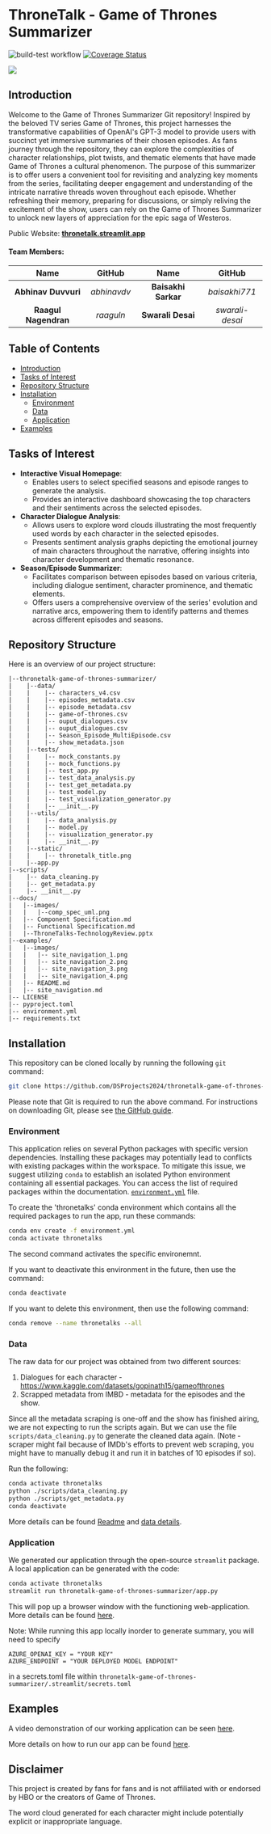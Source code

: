 # ThroneTalk - Game of Thrones Summarizer
![build-test workflow](https://github.com/DSProjects2024/thronetalk-game-of-thrones-summarizer/actions/workflows/build_test.yml/badge.svg)
[![Coverage Status](https://coveralls.io/repos/github/DSProjects2024/thronetalk-game-of-thrones-summarizer/badge.svg)](https://coveralls.io/github/DSProjects2024/thronetalk-game-of-thrones-summarizer)


![](./thronetalk-game-of-thrones-summarizer/static/thronetalk_title.png)


<a id="introduction"></a>
## Introduction
Welcome to the Game of Thrones Summarizer Git repository! Inspired by the beloved TV series Game of Thrones, this project harnesses the transformative capabilities of OpenAI's GPT-3 model to provide users with succinct yet immersive summaries of their chosen episodes. As fans journey through the repository, they can explore the complexities of character relationships, plot twists, and thematic elements that have made Game of Thrones a cultural phenomenon. The purpose of this summarizer is to offer users a convenient tool for revisiting and analyzing key moments from the series, facilitating deeper engagement and understanding of the intricate narrative threads woven throughout each episode. Whether refreshing their memory, preparing for discussions, or simply reliving the excitement of the show, users can rely on the Game of Thrones Summarizer to unlock new layers of appreciation for the epic saga of Westeros.

Public Website: **[thronetalk.streamlit.app](https://thronetalk-summarizer.streamlit.app/)**


#### Team Members:
| Name | GitHub | Name | GitHub |
|:------:|:------:|:------:|:------:|
| **Abhinav Duvvuri** | *abhinavdv*| **Baisakhi Sarkar** | *baisakhi771* |
| **Raagul Nagendran** | *raaguln* | **Swarali Desai** | *swarali-desai* |

## Table of Contents
* [Introduction](#introduction)
* [Tasks of Interest](#tasks-of-interest)
* [Repository Structure](#repository-structure)
* [Installation](#installation)
  * [Environment](#environment)
  * [Data](#data)
  * [Application](#application)
* [Examples](#examples)

<a id="tasks-of-interest"></a>
## Tasks of Interest
- **Interactive Visual Homepage**:
  - Enables users to select specified seasons and episode ranges to generate the analysis.
  - Provides an interactive dashboard showcasing the top characters and their sentiments across the selected episodes.
- **Character Dialogue Analysis**:
  - Allows users to explore word clouds illustrating the most frequently used words by each character in the selected episodes.
  - Presents sentiment analysis graphs depicting the emotional journey of main characters throughout the narrative, offering insights into character development and thematic resonance.
- **Season/Episode Summarizer**:
  - Facilitates comparison between episodes based on various criteria, including dialogue sentiment, character prominence,  and thematic elements.
  - Offers users a comprehensive overview of the series' evolution and narrative arcs, empowering them to identify patterns and themes across different episodes and seasons.


<a id="repository-structure"></a>
## Repository Structure
Here is an overview of our project structure:
```
|--thronetalk-game-of-thrones-summarizer/
|    |--data/
|    |    |-- characters_v4.csv
|    |    |-- episodes_metadata.csv
|    |    |-- episode_metadata.csv
|    |    |-- game-of-thrones.csv
|    |    |-- ouput_dialogues.csv
|    |    |-- ouput_dialogues.csv
|    |    |-- Season_Episode_MultiEpisode.csv
|    |    |-- show_metadata.json
|    |--tests/
|    |    |-- mock_constants.py
|    |    |-- mock_functions.py
|    |    |-- test_app.py
|    |    |-- test_data_analysis.py
|    |    |-- test_get_metadata.py
|    |    |-- test_model.py
|    |    |-- test_visualization_generator.py
|    |    |-- __init__.py
|    |--utils/
|    |    |-- data_analysis.py
|    |    |-- model.py
|    |    |-- visualization_generator.py
|    |    |-- __init__.py
|    |--static/
|    |    |-- thronetalk_title.png
|    |--app.py
|--scripts/
|    |-- data_cleaning.py
|    |-- get_metadata.py
|    |-- __init__.py
|--docs/
|   |--images/
|   |   |--comp_spec_uml.png
|   |-- Component Specification.md
|   |-- Functional Specification.md
|   |--ThroneTalks-TechnologyReview.pptx
|--examples/
|   |--images/
|   |   |-- site_navigation_1.png
|   |   |-- site_navigation_2.png
|   |   |-- site_navigation_3.png
|   |   |-- site_navigation_4.png
|   |-- README.md
|   |-- site_navigation.md
|-- LICENSE
|-- pyproject.toml
|-- environment.yml
|-- requirements.txt

```

<a id="installation"></a>
## Installation

This repository can be cloned locally by running the following `git` command:
```bash
git clone https://github.com/DSProjects2024/thronetalk-game-of-thrones-summarizer.git
```
Please note that Git is required to run the above command. For instructions on downloading Git, please see [the GitHub guide](https://github.com/git-guides/install-git).

<a id="environment"></a>
### Environment
This application relies on several Python packages with specific version dependencies. Installing these packages may potentially lead to conflicts with existing packages within the workspace. To mitigate this issue, we suggest utilizing `conda` to establish an isolated Python environment containing all essential packages. You can access the list of required packages within the documentation. [`environment.yml`](./environment.yml) file.

To create the 'thronetalks' conda environment which contains all the required packages to run the app, run these commands:

```bash
conda env create -f environment.yml
conda activate thronetalks
```
The second command activates the specific environemnt.


If you want to deactivate this environment in the future, then use the command:
```bash
conda deactivate
```

If you want to delete this environment, then use the following command:
```bash
conda remove --name thronetalks --all
```

<a id="data"></a>
### Data
The raw data for our project was obtained from two different sources:

1. Dialogues for each character - https://www.kaggle.com/datasets/gopinath15/gameofthrones
2. Scrapped metadata from IMBD - metadata for the episodes and the show.

Since all the metadata scraping is one-off and the show has finished airing, we are not expecting to run the scripts again. But we can use the file `scripts/data_cleaning.py` to generate the cleaned data again. (Note - scraper might fail because of IMDb's efforts to prevent web scraping, you might have to manually debug it and run it in batches of 10 episodes if so).

Run the following:
```bash
conda activate thronetalks
python ./scripts/data_cleaning.py
python ./scripts/get_metadata.py
conda deactivate
```
More details can be found [Readme](./scripts/README.md) and [data details](./examples/data.ipynb).

<a id="application"></a>
### Application
We generated our application through the open-source `streamlit` package. A local application can be generated with the code:
```bash
conda activate thronetalks
streamlit run thronetalk-game-of-thrones-summarizer/app.py
```
This will pop up a browser window with the functioning web-application.
More details can be found [here](./examples/README.md).

Note: While running this app locally inorder to generate summary, you will need to specify
```
AZURE_OPENAI_KEY = "YOUR KEY"
AZURE_ENDPOINT = "YOUR DEPLOYED MODEL ENDPOINT"
```
in a secrets.toml file within ```thronetalk-game-of-thrones-summarizer/.streamlit/secrets.toml```

<a id="examples"></a>
## Examples
A video demonstration of our working application can be seen [here](https://drive.google.com/file/d/1GadkwGMEtFOznwmvRZYv9gkUYwnhFoLj/view?usp=sharing).

More details on how to run our app can be found [here](./examples/README.md).

## Disclaimer
This project is created by fans for fans and is not affiliated with or endorsed by HBO or the creators of Game of Thrones.

The word cloud generated for each character might include potentially explicit or inappropriate language.
